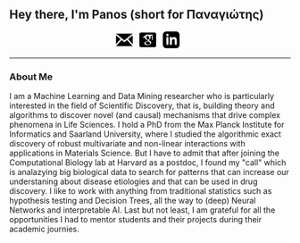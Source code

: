 ## Hey there, I'm Panos (short for Παναγιώτης)

<p align='center'>
<a href="mailto:mandros.p@gmail.com"><img height="30" src="https://raw.githubusercontent.com/pmandros/pmandros/master/icon_email.png"></a>&nbsp;&nbsp;
<a href="https://scholar.google.co.uk/citations?user=38Mh90QAAAAJ&hl=en"><img height="30" src="https://raw.githubusercontent.com/pmandros/pmandros/master/icon_gscholar.png"></a>&nbsp;&nbsp;
<a href="https://www.linkedin.com/in/pmandros/"><img height="30" src="https://raw.githubusercontent.com/pmandros/pmandros/master/icon_linkedin.png"></a>&nbsp;&nbsp;
</p>

---

### About Me

<p> I am a Machine Learning and Data Mining researcher who is particularly interested in the field of Scientific Discovery, that is, building theory and algorithms to discover novel (and causal) mechanisms that drive complex phenomena in Life Sciences. I hold a PhD from the Max Planck Institute for Informatics and Saarland University, where I studied the algorithmic exact discovery of robust multivariate and non-linear interactions with applications in Materials Science. But I have to admit that after joining the Computational Biology lab at Harvard as a postdoc, I found my "call" which is analazying big biological data to search for patterns that can increase our understaning about disease etiologies and that can be used in drug discovery. I like to work with anything from traditional statistics such as hypothesis testing and Decision Trees, all the way to (deep) Neural Networks and interpretable AI. Last but not least, I am grateful for all the opportunities I had to mentor students and their projects during their academic journies.
</p>
